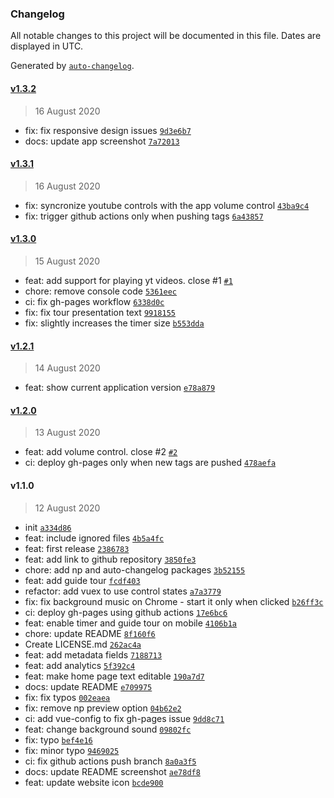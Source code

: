 ### Changelog

All notable changes to this project will be documented in this file. Dates are displayed in UTC.

Generated by [`auto-changelog`](https://github.com/CookPete/auto-changelog).

#### [v1.3.2](https://github.com/hsborges/waiting-roon/compare/v1.3.1...v1.3.2)

> 16 August 2020

- fix: fix responsive design issues [`9d3e6b7`](https://github.com/hsborges/waiting-roon/commit/9d3e6b700a43312bfbf9eea72364fef49c70094e)
- docs: update app screenshot [`7a72013`](https://github.com/hsborges/waiting-roon/commit/7a72013a9b0f35fb90deb97d02a6dc86b4e093e4)

#### [v1.3.1](https://github.com/hsborges/waiting-roon/compare/v1.3.0...v1.3.1)

> 16 August 2020

- fix: syncronize youtube controls with the app volume control [`43ba9c4`](https://github.com/hsborges/waiting-roon/commit/43ba9c4442e23fcef96c0757a1740ed6d17a6aaa)
- fix: trigger github actions only when pushing tags [`6a43857`](https://github.com/hsborges/waiting-roon/commit/6a4385764c4b359b0b439865930a00ea9dc97472)

#### [v1.3.0](https://github.com/hsborges/waiting-roon/compare/v1.2.1...v1.3.0)

> 15 August 2020

- feat: add support for playing yt videos. close #1 [`#1`](https://github.com/hsborges/waiting-roon/issues/1)
- chore: remove console code [`5361eec`](https://github.com/hsborges/waiting-roon/commit/5361eec557787036d7d1f05670d3a68625041f82)
- ci: fix gh-pages workflow [`6338d0c`](https://github.com/hsborges/waiting-roon/commit/6338d0cd4897ec27ab59b1e0968595a04f40774f)
- fix: fix tour presentation text [`9918155`](https://github.com/hsborges/waiting-roon/commit/9918155a9b0417392195bc9b3d99343e5e6dcb2f)
- fix: slightly increases the timer size [`b553dda`](https://github.com/hsborges/waiting-roon/commit/b553ddac49dd26305f5e8655c102af980690ec3f)

#### [v1.2.1](https://github.com/hsborges/waiting-roon/compare/v1.2.0...v1.2.1)

> 14 August 2020

- feat: show current application version [`e78a879`](https://github.com/hsborges/waiting-roon/commit/e78a87952476942b598350fdb9a264273e88676c)

#### [v1.2.0](https://github.com/hsborges/waiting-roon/compare/v1.1.0...v1.2.0)

> 13 August 2020

- feat: add volume control. close #2 [`#2`](https://github.com/hsborges/waiting-roon/issues/2)
- ci: deploy gh-pages only when new tags are pushed [`478aefa`](https://github.com/hsborges/waiting-roon/commit/478aefab9734e460298c74c11c4fb318412c4c10)

#### v1.1.0

> 12 August 2020

- init [`a334d86`](https://github.com/hsborges/waiting-roon/commit/a334d86054fef60be2d34d7ea018548218a4a988)
- feat: include ignored files [`4b5a4fc`](https://github.com/hsborges/waiting-roon/commit/4b5a4fc0037396de7a5c97e1e1396c7570a0b0c5)
- feat: first release [`2386783`](https://github.com/hsborges/waiting-roon/commit/238678373c318840ee9493d9574640685f2be3e6)
- feat: add link to github repository [`3850fe3`](https://github.com/hsborges/waiting-roon/commit/3850fe3926d8c04da145b1e7a813f159d77c314c)
- chore: add np and auto-changelog packages [`3b52155`](https://github.com/hsborges/waiting-roon/commit/3b5215511fd26f690afe889f4ecc880d03f4ef53)
- feat: add guide tour [`fcdf403`](https://github.com/hsborges/waiting-roon/commit/fcdf403c79c8fab8c34f7013cfeb47e6ade2b369)
- refactor: add vuex to use control states [`a7a3779`](https://github.com/hsborges/waiting-roon/commit/a7a377931a375b359731ed29ecf71c8003d84ca2)
- fix: fix background music on Chrome - start it only when clicked [`b26ff3c`](https://github.com/hsborges/waiting-roon/commit/b26ff3c0df138a3a432f3d84351a3fef0e301568)
- ci: deploy gh-pages using github actions [`17e6bc6`](https://github.com/hsborges/waiting-roon/commit/17e6bc690bb3457130739b93c1f04e6619098f98)
- feat: enable timer and guide tour on mobile [`4106b1a`](https://github.com/hsborges/waiting-roon/commit/4106b1a34340fae88f787a023b92b334847e922b)
- chore: update README [`8f160f6`](https://github.com/hsborges/waiting-roon/commit/8f160f6cd960763e062011b252ed0b749558307f)
- Create LICENSE.md [`262ac4a`](https://github.com/hsborges/waiting-roon/commit/262ac4af1b93c1cff66b8d5399c74ee602aa7fef)
- feat: add metadata fields [`7188713`](https://github.com/hsborges/waiting-roon/commit/7188713213093ca4f069052efa3eed7df70e1dd1)
- feat: add analytics [`5f392c4`](https://github.com/hsborges/waiting-roon/commit/5f392c413f9ee3c086347a38da696987284291b2)
- feat: make home page text editable [`190a7d7`](https://github.com/hsborges/waiting-roon/commit/190a7d7176b6beb6552ed30b15f653891677f368)
- docs: update README [`e709975`](https://github.com/hsborges/waiting-roon/commit/e709975a97527245c34c5afe26985450f98c663b)
- fix: fix typos [`002eaea`](https://github.com/hsborges/waiting-roon/commit/002eaeac5f59e310d2f056639a2d544a5e95c03b)
- fix: remove np preview option [`04b62e2`](https://github.com/hsborges/waiting-roon/commit/04b62e2f32ec7b3e2cf0e93d243653bc99d5c7c1)
- ci: add vue-config to fix gh-pages issue [`9dd8c71`](https://github.com/hsborges/waiting-roon/commit/9dd8c71c897d8a9a6cd610a0f679834c308fa1a8)
- feat: change background sound [`09802fc`](https://github.com/hsborges/waiting-roon/commit/09802fc40ecd3068f4e99518f40c71705d976611)
- fix: typo [`bef4e16`](https://github.com/hsborges/waiting-roon/commit/bef4e163188205020fb9ce4c33b7850eec5efe4d)
- fix: minor typo [`9469025`](https://github.com/hsborges/waiting-roon/commit/9469025efd1b7b93c649519d6994669cdf3950ba)
- ci: fix github actions push branch [`8a0a3f5`](https://github.com/hsborges/waiting-roon/commit/8a0a3f54c3998b0f8216f0012a62f8c27373df42)
- docs: update README screenshot [`ae78df8`](https://github.com/hsborges/waiting-roon/commit/ae78df8e77a82969e76b5b9495f00eae3476b48b)
- feat: update website icon [`bcde900`](https://github.com/hsborges/waiting-roon/commit/bcde9007bf25b8f0e39114efb92df9f20066cf34)
